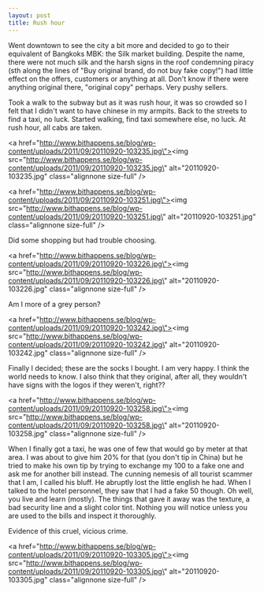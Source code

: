 ```yaml
---
layout: post
title: Rush hour
---
```


Went downtown to see the city a bit more and decided to go to their equivalent of Bangkoks MBK: the Silk market building. Despite the name, there were not much silk and the harsh signs in the roof condemning piracy (sth along the lines of \"Buy original brand, do not buy fake copy!\") had little effect on the offers, customers or anything at all. Don\'t know if there were anything original there, \"original copy\" perhaps. Very pushy sellers.

Took a walk to the subway but as it was rush hour, it was so crowded so I felt that I didn\'t want to have chinese in my armpits. Back to the streets to find a taxi, no luck. Started walking, find taxi somewhere else, no luck. At rush hour, all cabs are taken.



<a href=\"http://www.bithappens.se/blog/wp-content/uploads/2011/09/20110920-103235.jpg\"><img src=\"http://www.bithappens.se/blog/wp-content/uploads/2011/09/20110920-103235.jpg\" alt=\"20110920-103235.jpg\" class=\"alignnone size-full\" /></a>



<a href=\"http://www.bithappens.se/blog/wp-content/uploads/2011/09/20110920-103251.jpg\"><img src=\"http://www.bithappens.se/blog/wp-content/uploads/2011/09/20110920-103251.jpg\" alt=\"20110920-103251.jpg\" class=\"alignnone size-full\" /></a>


Did some shopping but had trouble choosing.



<a href=\"http://www.bithappens.se/blog/wp-content/uploads/2011/09/20110920-103226.jpg\"><img src=\"http://www.bithappens.se/blog/wp-content/uploads/2011/09/20110920-103226.jpg\" alt=\"20110920-103226.jpg\" class=\"alignnone size-full\" /></a>


Am I more of a grey person?



<a href=\"http://www.bithappens.se/blog/wp-content/uploads/2011/09/20110920-103242.jpg\"><img src=\"http://www.bithappens.se/blog/wp-content/uploads/2011/09/20110920-103242.jpg\" alt=\"20110920-103242.jpg\" class=\"alignnone size-full\" /></a>





Finally I decided; these are the socks I bought. I am very happy. I think the world needs to know. I also think that they original, after all, they wouldn\'t have signs with the logos if they weren\'t, right??


<a href=\"http://www.bithappens.se/blog/wp-content/uploads/2011/09/20110920-103258.jpg\"><img src=\"http://www.bithappens.se/blog/wp-content/uploads/2011/09/20110920-103258.jpg\" alt=\"20110920-103258.jpg\" class=\"alignnone size-full\" /></a>



When I finally got a taxi, he was one of few that would go by meter at that area. I was about to give him 20% for that (you don\'t tip in China) but he tried to make his own tip by trying to exchange my 100 to a fake one and ask me for another bill instead. The cunning nemesis of all tourist scammer that I am, I called his bluff. He abruptly lost the little english he had.
When I talked to the hotel personnel, they saw that I had a fake 50 though. Oh well, you live and learn (mostly). The things that gave it away was the texture, a bad security line and a slight color tint. Nothing you will notice unless you are used to the bills and inspect it thoroughly.

Evidence of this cruel, vicious crime.

<a href=\"http://www.bithappens.se/blog/wp-content/uploads/2011/09/20110920-103305.jpg\"><img src=\"http://www.bithappens.se/blog/wp-content/uploads/2011/09/20110920-103305.jpg\" alt=\"20110920-103305.jpg\" class=\"alignnone size-full\" /></a>